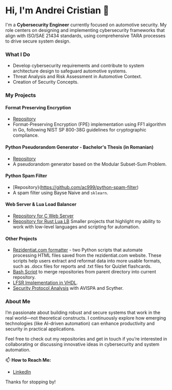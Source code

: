 # Hi, I'm Andrei Cristian 👋

I'm a **Cybersecurity Engineer** currently focused on automotive security. My role centers on designing and implementing cybersecurity frameworks that align with ISO/SAE 21434 standards, using comprehensive TARA processes to drive secure system design.

### What I Do

- Develop cybersecurity requirements and contribute to system architecture design to safeguard automotive systems.
- Threat Analysis and Risk Assessment in Automotive Context.
- Creation of Security Concepts.

### My Projects

#### Format Preserving Encryption

- [Repository](https://github.com/ac999/go-fpe)
- Format-Preserving Encryption (FPE) implementation using FF1 algorithm in Go, following NIST SP 800-38G guidelines for cryptographic compliance.
  
#### Python Pseudorandom Generator - Bachelor's Thesis (in Romanian)

- [Repository](https://github.com/ac999/css)
- A pseudorandom generator based on the Modular Subset-Sum Problem.

#### Python Spam Filter

- [Repository}(https://github.com/ac999/python-spam-filter)
- A spam filter using Bayse Naive and `sklearn`.
  
#### Web Server & Lua Load Balancer
- [Repository for C Web Server](https://github.com/ac999/Simple-Web-Server)
- [Repository for Rust Lua LB](https://github.com/ac999/lua-loadbalancer)
  Smaller projects that highlight my ability to work with low-level languages and scripting for automation.

#### Other Projects

- [Rezidentiat.com formatter](https://github.com/ac999/rezidentiat_com_formatter) - two Python scripts that automate processing HTML files saved from the rezidentiat.com website. These scripts help users extract and reformat data into more usable formats, such as .docx files for reports and .txt files for Quizlet flashcards.
- [Bash Script](https://github.com/ac999/git-repo-merge) to merge repositories from parent directory into current repository.
- [LFSR Implementation in VHDL](https://github.com/ac999/HAC).
- [Security Protocol Analysis](https://github.com/ac999/protocol_sec_msi) with AVISPA and Scyther.

### About Me
I’m passionate about building robust and secure systems that work in the real world—not theoretical constructs. I continuously explore how emerging technologies (like AI-driven automation) can enhance productivity and security in practical applications.

Feel free to check out my repositories and get in touch if you’re interested in collaborating or discussing innovative ideas in cybersecurity and system automation.

📫 **How to Reach Me:**  
- [LinkedIn](https://www.linkedin.com/in/ac999)  

Thanks for stopping by!

